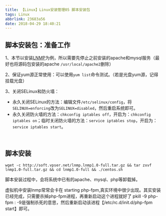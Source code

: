 ```yaml
---
title: 【Linux】Linux安装管理05 脚本安装包
tags: Linux
abbrlink: 23683a56
date: 2018-04-29 18:40:21
---
```




## 脚本安装包：准备工作 

1、本节以安装[LNMP](http://lnmp.org/download.html)为例，所以需要先停止之前安装的apache和mysql服务（最好也将源码包安装的apache `/usr/local/apache2`删除） 

2、保证yum源正常使用：可以使用`yum list`命令测试。（若是光盘yum源，记得挂载光盘）

3、关闭SELinux和防火墙：
* 永久关闭SELinux的方法：编辑文件`/etc/selinux/config`，将`SELINUX=enforcing`改为`SELINUX=disabled`，然后重启系统即可。
* 永久关闭防火墙的方法：`chkconfig iptables off`，开启为：`chkconfig iptables on`；临时关闭防火墙的方法：`service iptables stop`，开启为：`service iptables start`。

<br />

## 脚本安装 

```
wget -c http://soft.vpser.net/lnmp.lnmp1.0-full.tar.gz && tar zxvf lnmp1.0-full.tar.gz && cd lnmp1.0-full && ./centos.sh
```
脚本安装过程中，会将系统中已有的apache、mysql、php等卸载掉。

虚拟机中安装lnmp常常会卡在 starting php-fpm,真实环境中很少出现。其实安装已经完成，只需要杀掉php-fpm进程，再重新启动这个进程就好了 pkill -9 php-fpm : -9是强制杀死的意思，然后重新启动该进程【/etc/rc.d/init.d/php-fpm start】即可。